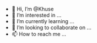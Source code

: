 - 👋 Hi, I’m @Khuse
- 👀 I’m interested in ...
- 🌱 I’m currently learning ...
- 💞️ I’m looking to collaborate on ...
- 📫 How to reach me ...

<!---
Khuse/Khuse is a ✨ special ✨ repository because its `README.md` (this file) appears on your GitHub profile.
You can click the Preview link to take a look at your changes.
--->
